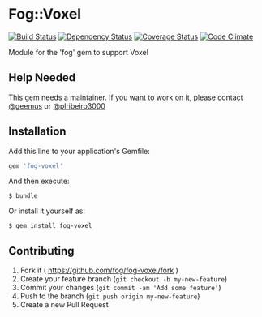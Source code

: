 # Fog::Voxel

[![Build Status](https://travis-ci.org/fog/fog-voxel.svg?branch=master)](https://travis-ci.org/fog/fog-voxel) [![Dependency Status](https://gemnasium.com/fog/fog-voxel.svg)](https://gemnasium.com/fog/fog-voxel) [![Coverage Status](https://img.shields.io/coveralls/fog/fog-voxel.svg)](https://coveralls.io/r/fog/fog-voxel) [![Code Climate](https://codeclimate.com/github/fog/fog-voxel.png)](https://codeclimate.com/github/fog/fog-voxel)

Module for the 'fog' gem to support Voxel

## Help Needed

This gem needs a maintainer. If you want to work on it, please contact
[@geemus](mailto:geemus@gmail.com) or [@plribeiro3000](mailto:plribeiro3000@gmail.com)

## Installation

Add this line to your application's Gemfile:

```ruby
gem 'fog-voxel'
```

And then execute:

    $ bundle

Or install it yourself as:

    $ gem install fog-voxel

## Contributing

1. Fork it ( https://github.com/fog/fog-voxel/fork )
2. Create your feature branch (`git checkout -b my-new-feature`)
3. Commit your changes (`git commit -am 'Add some feature'`)
4. Push to the branch (`git push origin my-new-feature`)
5. Create a new Pull Request
